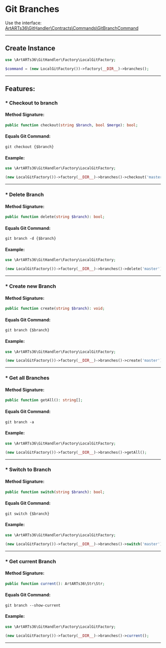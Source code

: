 # Git Branches

Use the interface: [ArtARTs36\GitHandler\Contracts\Commands\GitBranchCommand](/Users/artem/PhpstormProjects/artarts36/libraries/git/src/Contracts/Commands/GitBranchCommand.php)

---

## Create Instance

```php
use \ArtARTs36\GitHandler\Factory\LocalGitFactory;

$command = (new LocalGitFactory())->factory(__DIR__)->branches();
```

---

## Features:

### * Checkout to branch

#### Method Signature:



```php
public function checkout(string $branch, bool $merge): bool;
```

#### Equals Git Command:

`git checkout {$branch}`

#### Example:

```php
use \ArtARTs36\GitHandler\Factory\LocalGitFactory;

(new LocalGitFactory())->factory(__DIR__)->branches()->checkout('master', true);
```

---
### * Delete Branch

#### Method Signature:



```php
public function delete(string $branch): bool;
```

#### Equals Git Command:

`git branch -d {$branch}`

#### Example:

```php
use \ArtARTs36\GitHandler\Factory\LocalGitFactory;

(new LocalGitFactory())->factory(__DIR__)->branches()->delete('master');
```

---
### * Create new Branch

#### Method Signature:



```php
public function create(string $branch): void;
```

#### Equals Git Command:

`git branch {$branch}`

#### Example:

```php
use \ArtARTs36\GitHandler\Factory\LocalGitFactory;

(new LocalGitFactory())->factory(__DIR__)->branches()->create('master');
```

---
### * Get all Branches

#### Method Signature:



```php
public function getAll(): string[];
```

#### Equals Git Command:

`git branch -a`

#### Example:

```php
use \ArtARTs36\GitHandler\Factory\LocalGitFactory;

(new LocalGitFactory())->factory(__DIR__)->branches()->getAll();
```

---
### * Switch to Branch

#### Method Signature:



```php
public function switch(string $branch): bool;
```

#### Equals Git Command:

`git switch {$branch}`

#### Example:

```php
use \ArtARTs36\GitHandler\Factory\LocalGitFactory;

(new LocalGitFactory())->factory(__DIR__)->branches()->switch('master');
```

---
### * Get current Branch

#### Method Signature:



```php
public function current(): ArtARTs36\Str\Str;
```

#### Equals Git Command:

`git branch --show-current`

#### Example:

```php
use \ArtARTs36\GitHandler\Factory\LocalGitFactory;

(new LocalGitFactory())->factory(__DIR__)->branches()->current();
```

---
